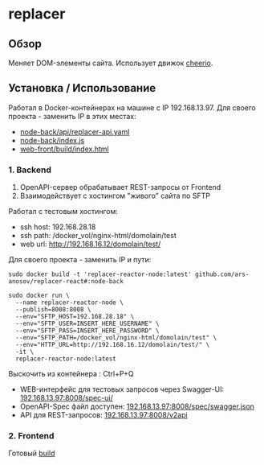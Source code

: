 # replacer


## Обзор
Меняет DOM-элементы сайта. Использует движок [cheerio](https://github.com/cheeriojs/cheerio).


## Установка / Использование
Работал в Docker-контейнерах на машине с IP 192.168.13.97.
Для своего проекта - заменить IP в этих местах:
- [node-back/api/replacer-api.yaml](https://github.com/ars-anosov/replacer-react/blob/master/node-back/api/replacer-api.yaml)
- [node-back/index.js](https://github.com/ars-anosov/replacer-react/blob/master/node-back/index.js)
- [web-front/build/index.html](https://github.com/ars-anosov/replacer-react/blob/master/web-front/build/index.html)

### 1. Backend
1. OpenAPI-сервер обрабатывает REST-запросы от Frontend
2. Взаимодействует с хостингом "живого" сайта по SFTP

Работал с тестовым хостингом:
- ssh host: 192.168.28.18
- ssh path: /docker_vol/nginx-html/domolain/test
- web url: http://192.168.16.12/domolain/test/

Для своего проекта - заменить IP и пути:
```
sudo docker build -t 'replacer-reactor-node:latest' github.com/ars-anosov/replacer-react#:node-back

sudo docker run \
  --name replacer-reactor-node \
  --publish=8008:8008 \
  --env="SFTP_HOST=192.168.28.18" \
  --env="SFTP_USER=INSERT_HERE_USERNAME" \
  --env="SFTP_PASS=INSERT_HERE_PASSWORD" \
  --env="SFTP_PATH=/docker_vol/nginx-html/domolain/test" \
  --env="HTTP_URL=http://192.168.16.12/domolain/test/" \
  -it \
  replacer-reactor-node:latest
```
Выскочить из контейнера : Ctrl+P+Q

- WEB-интерфейс для тестовых запросов через Swagger-UI: [192.168.13.97:8008/spec-ui/](http://192.168.13.97:8008/spec-ui/)
- OpenAPI-Spec файл доступен: [192.168.13.97:8008/spec/swagger.json](http://192.168.13.97:8008/spec/swagger.json)
- API для REST-запросов: [192.168.13.97:8008/v2api](http://192.168.13.97:8008/v2api/)

### 2. Frontend

Готовый [build](https://github.com/ars-anosov/replacer-react/blob/master/web-front/build/)